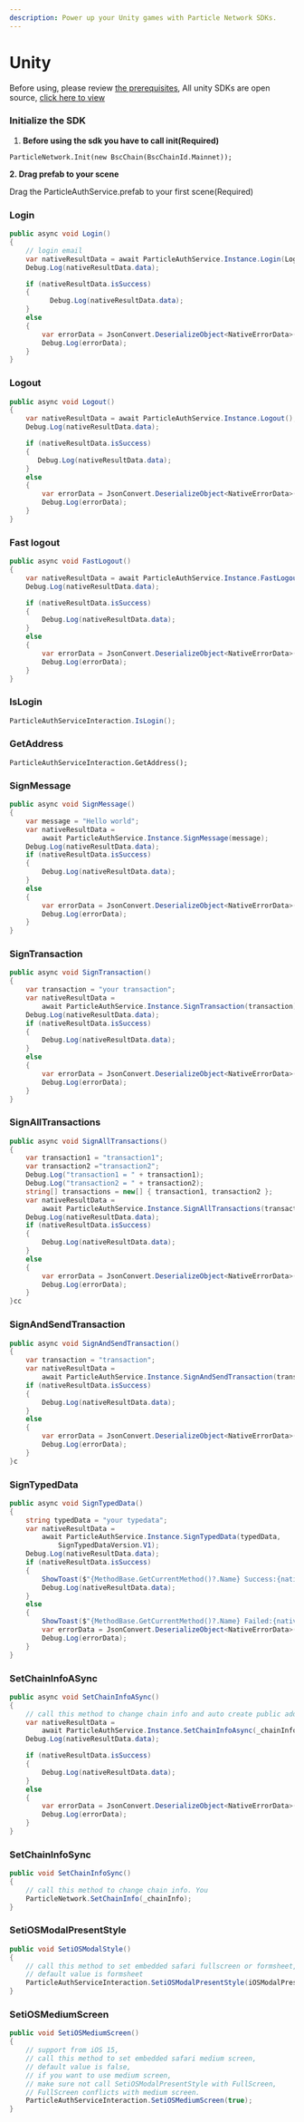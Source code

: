 ```yaml
---
description: Power up your Unity games with Particle Network SDKs.
---
```


# Unity

Before using, please review [the prerequisites](../../../getting-started/platform-specific-guides/unity/unity-sdk-prerequisites.md), All unity SDKs are open source, [click here to view](https://github.com/Particle-Network/particle-unity)

### &#x20;Initialize the SDK

1. **Before using the sdk you have to call init(Required)**&#x20;

```
ParticleNetwork.Init(new BscChain(BscChainId.Mainnet));
```

**2. Drag prefab to your scene**

Drag the ParticleAuthService.prefab to your first scene(Required)&#x20;

### Login

```csharp
public async void Login()
{
    // login email
    var nativeResultData = await ParticleAuthService.Instance.Login(LoginType.PHONE, null, SupportAuthType.ALL);
    Debug.Log(nativeResultData.data);

    if (nativeResultData.isSuccess)
    {
          Debug.Log(nativeResultData.data);
    }
    else
    {
        var errorData = JsonConvert.DeserializeObject<NativeErrorData>(nativeResultData.data);
        Debug.Log(errorData);
    }
}
```

### Logout

```csharp
public async void Logout()
{
    var nativeResultData = await ParticleAuthService.Instance.Logout();
    Debug.Log(nativeResultData.data);

    if (nativeResultData.isSuccess)
    {
       Debug.Log(nativeResultData.data);
    }
    else
    {
        var errorData = JsonConvert.DeserializeObject<NativeErrorData>(nativeResultData.data);
        Debug.Log(errorData);
    }
}
```

### Fast logout

```csharp
public async void FastLogout()
{
    var nativeResultData = await ParticleAuthService.Instance.FastLogout();
    Debug.Log(nativeResultData.data);

    if (nativeResultData.isSuccess)
    {
        Debug.Log(nativeResultData.data);
    }
    else
    {
        var errorData = JsonConvert.DeserializeObject<NativeErrorData>(nativeResultData.data);
        Debug.Log(errorData);
    }
}
```

### IsLogin

```csharp
ParticleAuthServiceInteraction.IsLogin();
```

### GetAddress

```
ParticleAuthServiceInteraction.GetAddress();
```

### SignMessage

```csharp
public async void SignMessage()
{
    var message = "Hello world";
    var nativeResultData =
        await ParticleAuthService.Instance.SignMessage(message);
    Debug.Log(nativeResultData.data);
    if (nativeResultData.isSuccess)
    {
        Debug.Log(nativeResultData.data);
    }
    else
    {
        var errorData = JsonConvert.DeserializeObject<NativeErrorData>(nativeResultData.data);
        Debug.Log(errorData);
    }
}
```

### SignTransaction

```csharp
public async void SignTransaction()
{
    var transaction = "your transaction";
    var nativeResultData =
        await ParticleAuthService.Instance.SignTransaction(transaction);
    Debug.Log(nativeResultData.data);
    if (nativeResultData.isSuccess)
    {
        Debug.Log(nativeResultData.data);
    }
    else
    {
        var errorData = JsonConvert.DeserializeObject<NativeErrorData>(nativeResultData.data);
        Debug.Log(errorData);
    }
}
```

### SignAllTransactions

```csharp
public async void SignAllTransactions()
{
    var transaction1 = "transaction1";
    var transaction2 ="transaction2";
    Debug.Log("transaction1 = " + transaction1);
    Debug.Log("transaction2 = " + transaction2);
    string[] transactions = new[] { transaction1, transaction2 };
    var nativeResultData =
        await ParticleAuthService.Instance.SignAllTransactions(transactions);
    Debug.Log(nativeResultData.data);
    if (nativeResultData.isSuccess)
    {
        Debug.Log(nativeResultData.data);
    }
    else
    {
        var errorData = JsonConvert.DeserializeObject<NativeErrorData>(nativeResultData.data);
        Debug.Log(errorData);
    }
}cc
```

### SignAndSendTransaction

```csharp
public async void SignAndSendTransaction()
{
    var transaction = "transaction";
    var nativeResultData =
        await ParticleAuthService.Instance.SignAndSendTransaction(transaction);
    if (nativeResultData.isSuccess)
    {
        Debug.Log(nativeResultData.data);
    }
    else
    {
        var errorData = JsonConvert.DeserializeObject<NativeErrorData>(nativeResultData.data);
        Debug.Log(errorData);
    }
}c
```

### SignTypedData

```csharp
public async void SignTypedData()
{
    string typedData = "your typedata";
    var nativeResultData =
        await ParticleAuthService.Instance.SignTypedData(typedData,
            SignTypedDataVersion.V1);
    Debug.Log(nativeResultData.data);
    if (nativeResultData.isSuccess)
    {
        ShowToast($"{MethodBase.GetCurrentMethod()?.Name} Success:{nativeResultData.data}");
        Debug.Log(nativeResultData.data);
    }
    else
    {
        ShowToast($"{MethodBase.GetCurrentMethod()?.Name} Failed:{nativeResultData.data}");
        var errorData = JsonConvert.DeserializeObject<NativeErrorData>(nativeResultData.data);
        Debug.Log(errorData);
    }
}
```

### SetChainInfoASync

```csharp
public async void SetChainInfoASync()
{
    // call this method to change chain info and auto create public address if that is not existed.
    var nativeResultData =
        await ParticleAuthService.Instance.SetChainInfoAsync(_chainInfo);
    Debug.Log(nativeResultData.data);

    if (nativeResultData.isSuccess)
    {
        Debug.Log(nativeResultData.data);
    }
    else
    {
        var errorData = JsonConvert.DeserializeObject<NativeErrorData>(nativeResultData.data);
        Debug.Log(errorData);
    }
}
```

### SetChainInfoSync

```csharp
public void SetChainInfoSync()
{
    // call this method to change chain info. You
    ParticleNetwork.SetChainInfo(_chainInfo);
}
```

### SetiOSModalPresentStyle

```csharp
public void SetiOSModalStyle()
{
    // call this method to set embedded safari fullscreen or formsheet, 
    // default value is formsheet 
    ParticleAuthServiceInteraction.SetiOSModalPresentStyle(iOSModalPresentStyle.FullScreen);
}
```

### SetiOSMediumScreen

```csharp
public void SetiOSMediumScreen()
{
    // support from iOS 15,
    // call this method to set embedded safari medium screen,
    // default value is false,
    // if you want to use medium screen, 
    // make sure not call SetiOSModalPresentStyle with FullScreen,
    // FullScreen conflicts with medium screen.
    ParticleAuthServiceInteraction.SetiOSMediumScreen(true);
}
```

